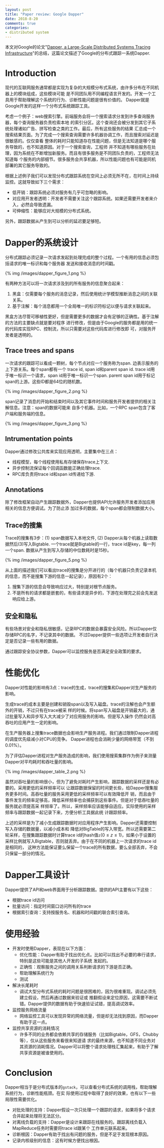 ```yaml
---
layout: post
title: "Paper review: Google Dapper"
date: 2018-8-20
comments: true
categories:
- distributed system
---
```


本文对Google的论文"[Dapper, a Large-Scale Distributed Systems Tracing Infrastructure](https://static.googleusercontent.com/media/research.google.com/zh-CN//archive/papers/dapper-2010-1.pdf)"的总结，这篇论文描述了Google的分布式跟踪一系统Dapper.

<!-- more -->

# Introduction

现代的互联网服务通常都是实现为复杂的大规模分布式系统，由许多分布在不同机器上的模块组成，这些模块可能
是不同团队用不同编程语言开发的。开发一个工具用于帮助理解这个系统的行为、诊断性能问题是很有价值的。
Dapper就是Google开发的这样一个分布式系统跟踪工具。

考虑一个例子：web搜索引擎。前端服务会将一个搜索请求分发到许多查询服务器，每个查询服务器负责检索本地
的索引分区。这个查询还会被分发到其它子系统处理诸如广告、拼写检查之类的工作。最后，所有这些服务的结果
汇总成一个搜索结果页面。为了完成一个搜索查询需要许多机器协调工作，而且搜索对延迟是很敏感的。仅仅查看
整体的耗时只能知道存在性能问题，但是无法知道是哪个服务导致的，也不知道原因。对于一个搜索查询，工程师
并不知道有哪些服务在处理，因为系统在不断增加新服务。而且有很多服务是不同团队负责的，工程师无法知道每
个服务的内部细节。很多服务会共享机器，所以性能问题也有可能是同机部署的其它服务导致的。



根据上述例子我们可以发现分布式跟踪系统在空间上必须无所不在，在时间上持续监控。这就导致如下三个需求：
- 低开销：跟踪系统必须对服务有几乎可忽略的影响。
- 对应用开发者透明：开发者不需要关注这个跟踪系统。如果还需要开发者来介入，必然会导致遗漏。
- 可伸缩性：能够应对大规模的分布式系统。

另外，跟踪数据从产生到可以分析的延迟要足够短。

# Dapper的系统设计

分布式跟踪必须记录一次请求发起到处理完成的整个过程。一个有用的信息必须包括请求的唯一标识和每个服务器
发送和接收消息的时间戳。

{% img /images/dapper_figure_1.png %}

有两种方法可以将一次请求涉及到的所有服务的信息聚合起来：
1. 黑盒：仅需要每个服务的消息记录，然后使用统计学模型推断消息之间的关联关系。
2. 基于注解：每个消息都用一个全局唯一的标识符标记以便与请求关联起来。

黑盒方法尽管可移植性更好，但是需要更多的数据才会有足够的正确性。基于注解的方法的主要缺点就是要对程序
进行修改，但是由于Google的服务都是用的统一的代码库实现RPC、控制流，所以只需要对这些代码库进行修改即
可，对服务开发者是透明的。

## Trace trees and spans

一次请求的跟踪可以看成一颗树，每个节点对应一个服务称为span. 边表示服务的上下游关系。每个span都有一个
trace id, span id和parent span id. trace id用于唯一标识一个请求，span id用于唯一标识一个span. parent
span id用于标记span的上游。这些ID都是64位的随机数。


{% img /images/dapper_figure_2.png %}

span记录了消息的开始和结束时间以及其它事件时间和服务开发者提供的相关注解信息。注意：span的数据可能来
自多个机器。比如，一个RPC span包含了客户端和服务端的信息。

{% img /images/dapper_figure_3.png %}

## Intrumentation points

Dapper通过修改公共库来实现应用透明，主要集中在三点：
- 线程模型，每个线程使用私有存储保存trace上下文.
- 异步控制流保证每个回调函数能正确处理trace.
- RPC库负责将trace id和span id传递给下游.

## Annotations

除了修改框架自动产生跟踪数据外，Dapper也提供API允许服务开发者添加应用相关的信息方便调试。为了防止添
加过多的数据，每个span都会限制数据大小。

## Trace的搜集

Trace的搜集有3步：(1) span数据写入本地文件, (2) Dapper从每个机器上读取数据然后(3)写入Bigtable.
一个trace就是Bigtable的一行，trace id是key，每一列一个span. 数据从产生到写入存储的中位数耗时是15秒。

{% img /images/dapper_figure_5.png %}

从上面的描述我们可以看出trace的搜集是分开进行的（每个机器只负责记录本机的信息，而不是搜集下游的信息一起记录），原因有2个：
1. 搜集下游的信息会导致响应过大，特别是对根节点服务。
2. 不是所有的请求都是嵌套的，有些请求是异步的，下游在处理完之前会先发送响应给上游。

## 安全和隐私

有些场景对安全和隐私很敏感，记录RPC的数据会暴露安全风险。所以Dapper仅存储RPC的名字，不记录其中的数据。
不过Dapper提供一些选项让开发者自行决定是否记录一些有用的数据。

通过跟踪安全协议参数，Dapper可以监控服务是否满足安全政策的要求。

# 性能优化

Dapper对性能的影响有3点：trace的生成，trace的搜集和Dapper对生产服务的影响。

生成trace的成本主要是创建和销毁span以及写入磁盘。trace的注解也会产生额外的开销，不过只有在trace被采
样的时候。将span写入磁盘是开销最大的，通过批量写入和异步写入大大减少了对应用服务的影响。但是写入操作
仍然会对高吞吐的应用产生一定的影响。

在生产服务器上搜集trace数据也会影响生产服务进程。我们通过限制Dapper进程的调度优先级减小对CPU的竞争。
Dapper进程也会消耗少量的网络带宽（不到0.01%）。

为了评估Dapper进程对生产服务造成的影响，我们使用搜索集群作为例子来测量Dapper对平均耗时和吞吐量的影响。

{% img /images/dapper_table_2.png %}

虽然对吞吐量的影响很小，但为了避免对耗时产生影响，跟踪数据的采样还是有必要的。采用更低的采样频率可以
让跟踪数据保留的时间更长些，给Dapper搜集服务更多时间。高吞吐量的服务采用更低的采样频率可以有效降低开
销，而且由于事件发生的频率足够高，降低采样频率也会捕获到这些事件。但是对于低吞吐量的服务就必须提高采
样频率了。所以，采样频率应该能够自适应。实际使用的采样频率与跟踪数据一起记录下来，方便分析工具据此统
计跟踪频率。

上述的采样是为了减小生成跟踪数据时对应用程序产生影响。Dapper还需要控制写入存储的数据量，以减小成本和
降低对BigTable的写入带宽。所以还需要第二轮采样，在搜集跟踪数据时计算trace id的hash值`z`($0 \leq z \leq
1$)，如果小于设置的采样比例就写入Bigtable，否则就丢弃。由于在不同的机器上一次请求的trace id是相同的，
这种方法能保证要么保留一个trace的所有数据，要么全部丢弃，不会只保留一部分的情况。

# Dapper工具设计

Dapper提供了API和web界面用于分析跟踪数据。提供的API主要有以下这些：
- 根据trace id访问
- 批量访问：指定时间窗口访问所有的trace
- 根据索引查询：支持按服务名、机器和时间戳的联合索引查询。

# 使用经验

- 开发时使用Dapper，表现在以下方面：
  - 优化性能：Dapper有助于找出优化点。比如可以找出不必要的串行请求，特别是这些可能是其他人开发的子系统
    发起的。
  - 正确性：观察服务之间的调用关系判断请求的下游是否正确。
  - 帮助理解系统行为
  - 测试
- 解决长尾耗时
  - 调试大型分布式系统的耗时问题是很困难的，因为很难重现。调试必须先建立假设，然后再通过数据来验证或
推翻假设来定位原因，这需要不断试错。Dapper提供的数据有助于快速验证试错，提高调试效率。
- 监控服务网络流量
  - 网络监控工具可以发现异常的网络流量，但是却无法找到原因，而Dapper有助于这一点。
- 监控共享资源的消耗情况
  - 许多不同的业务都会依赖共享的存储服务（比如Bigtable，GFS，Chubby等），仅从这些服务来看很来知道请
    求的最终来源，也不知道不同业务对其资源的消耗情况。Dapper可以将整个请求处理栈汇集起来，有助于了解
    共享资源是被谁使用的。
  
# Conclusion

Dapper相当于是分布式版本的`gstack`，可以查看分布式系统的调用栈，帮助理解系统行为，诊断性能瓶颈。在实
际使用过程中取得了良好的效果，也有以下一些局限性需要优化。
- 对批处理的支持：Dapper假设一次只处理一个跟踪的请求，如果将多个请求合并起来处理将无法区分。
- 对离线负载的支持：Dapper是设计来跟踪在线服务的。跟踪离线负载入MapReduce任务时需要将trace id跟某个
  工作单元联系起来。
- 诊断根因：Dapper有助于找出有问题的服务，但是不足于发现根本原因。
- 记录内核级别的信息：这有时候方便找出根因。

